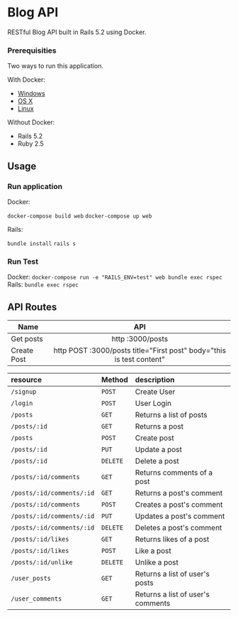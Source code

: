 # Blog API

RESTful Blog API built in Rails 5.2 using Docker.

### Prerequisities

Two ways to run this application.

With Docker:

* [Windows](https://docs.docker.com/windows/started)
* [OS X](https://docs.docker.com/mac/started/)
* [Linux](https://docs.docker.com/linux/started/)


Without Docker:

* Rails 5.2
* Ruby 2.5


## Usage

### Run application
Docker: 

`docker-compose build web`
`docker-compose up web`

Rails:

`bundle install`
`rails s`

### Run Test

Docker:
    `docker-compose run -e "RAILS_ENV=test" web bundle exec rspec`
Rails:
    `bundle exec rspec`

## API Routes
| Name   |      API      | 
|----------|:-------------:|
| Get posts |  http :3000/posts |
| Create Post |  http POST :3000/posts title="First post" body="this is test content"   |


| resource      | Method | description                       |
|:--------------|:-------|:----------------------------------|
| `/signup`     |`POST` | Create User
| `/login`    |`POST` | User Login
| `/posts` |`GET` | Returns a list of posts |
| `/posts/:id`      |`GET` | Returns a post |
| `/posts`  |`POST` | Create post |
| `/posts/:id` | `PUT` | Update a post |
| `/posts/:id` | `DELETE` | Delete a post |
| `/posts/:id/comments` | `GET` |  Returns comments of a post |
| `/posts/:id/comments/:id` | `GET` |  Returns a post's comment |
| `/posts/:id/comments` | `POST` | Creates a post's comment |
| `/posts/:id/comments/:id` | `PUT` | Updates a post's comment |
| `/posts/:id/comments/:id` | `DELETE` | Deletes a post's comment |
| `/posts/:id/likes` | `GET` |  Returns likes of a post |
| `/posts/:id/likes` | `POST` |  Like a post |
| `/posts/:id/unlike` | `DELETE` |  Unlike a post |
| `/user_posts` | `GET` |  Returns a list of user's posts |
| `/user_comments` | `GET` |  Returns a list of user's comments |

